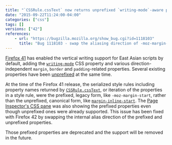 ```yaml
---
title: "`CSSRule.cssText` now returns unprefixed `writing-mode`-aware properties"
date: "2015-09-22T11:24:00-04:00"
categories: ["css"]
tags: []
versions: ["42"]
references:
    - url: "https://bugzilla.mozilla.org/show_bug.cgi?id=1118103"
      title: "Bug 1118103 - swap the aliasing direction of -moz-margin-start <-> margin-inline-start etc."
---
```

[Firefox 41](https://developer.mozilla.org/Firefox/Releases/41#CSS) has enabled the vertical writing support for East Asian scripts by default, adding the [`writing-mode`](https://developer.mozilla.org/docs/Web/CSS/writing-mode) CSS property and various direction-independent `margin`, `border` and `padding`-related properties. Several existing properties have been [unprefixed](https://www.fxsitecompat.dev/en-CA/docs/2015/direction-independent-css-properies-have-been-unprefixed/) at the same time.

At the time of the Firefox 41 release, the serialized style rules including property names returned by [`CSSRule.cssText`](https://developer.mozilla.org/docs/Web/API/CSSRule/cssText), or iteration of the properties in a style rule, were the prefixed, legacy form, like `-moz-margin-start`, rather than the unprefixed, canonical form, like [`margin-inline-start`](https://developer.mozilla.org/docs/Web/CSS/margin-inline-start). The [Page Inspector's CSS pane](https://developer.mozilla.org/docs/Tools/Page_Inspector/How_to/Examine_and_edit_CSS) was also showing the prefixed properties even though unprefixed ones were already supported. This issue has been fixed with Firefox 42 by swapping the internal alias direction of the prefixed and unprefixed properties.

Those prefixed properties are deprecated and the support will be removed in the future.
